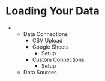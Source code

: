 # Loading Your Data

* * Data Connections
    * CSV Upload
    * Google Sheets
      * Setup
    * Custom Connections
      * Setup
  * Data Sources

